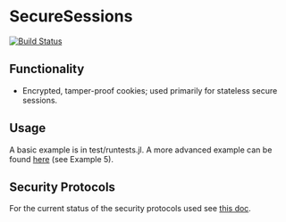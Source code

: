 # SecureSessions

[![Build Status](https://travis-ci.org/JockLawrie/SecureSessions.jl.svg?branch=master)](https://travis-ci.org/JockLawrie/SecureSessions.jl)


## Functionality
- Encrypted, tamper-proof cookies; used primarily for stateless secure sessions.


## Usage
A basic example is in test/runtests.jl.
A more advanced example can be found [here](https://bitbucket.org/jocklawrie/skeleton-webapp.jl) (see Example 5).


## Security Protocols
For the current status of the security protocols used see [this doc](https://github.com/JockLawrie/SecureSessions.jl/blob/master/docs/security_protocols.md).
